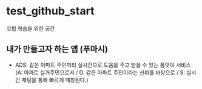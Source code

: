 # test_github_start
 깃헙 학습을 위한 공간

## 내가 만들고자 하는 앱 (푸마시)

- ADS: 같은 아파트 주민끼리 실시간으로 도움을 주고 받을 수 있는 품앗이 서비스
(A: 아파트 실거주민으로서 / D: 같은 아파트 주민이라는 신뢰를 바탕으로 / S: 실시간 채팅을 통해 빠르게 매칭된다.)
